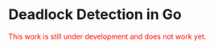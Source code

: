 # Deadlock Detection in Go
<span style="color:red">This work is still under development and does not work yet.</span>
